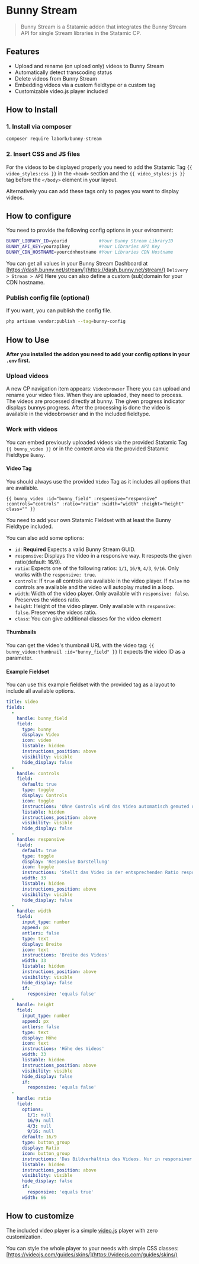 # Bunny Stream

> Bunny Stream is a Statamic addon that integrates the Bunny Stream API for single Stream libraries in the Statamic CP.

## Features

- Upload and rename (on upload only) videos to Bunny Stream
- Automatically detect transcoding status
- Delete videos from Bunny Stream
- Embedding videos via a custom fieldtype or a custom tag
- Customizable video.js player included

## How to Install

### 1. Install via composer

``` bash
composer require laborb/bunny-stream
```

### 2. Insert CSS and JS files

For the videos to be displayed properly you need to add the Statamic Tag `{{ video_styles:css }}` in the `<head>` section
and the `{{ video_styles:js }}` tag before the `</body>` element in your layout.

Alternatively you can add these tags only to pages you want to display videos.

## How to configure

You need to provide the following config options in your evironment:
``` bash
BUNNY_LIBRARY_ID=yourid            #Your Bunny Stream LibraryID
BUNNY_API_KEY=yourapikey           #Your Libraries API Key
BUNNY_CDN_HOSTNAME=yourcdnhostname #Your Libraries CDN Hostname
```

You can get all values in your Bunny Stream Dashboard at [https://dash.bunny.net/stream/](https://dash.bunny.net/stream/) `Delivery > Stream > API`
Here you can also define a custom (sub)domain for your CDN hostname.

### Publish config file (optional)

If you want, you can publish the config file.

``` bash
php artisan vendor:publish --tag=bunny-config
```

## How to Use

**After you installed the addon you need to add your config options in your `.env` first.**

### Upload videos

A new CP navigation item appears: `Videobrowser`
There you can upload and rename your video files.
When they are uploaded, they need to process. The videos are processed directly at bunny. The given progress indicator displays bunnys progress.
After the processing is done the video is available in the videobrowser and in the included fieldtype.

### Work with videos

You can embed previously uploaded videos via the provided Statamic Tag `{{ bunny_video }}` or in the content area via the provided Statamic Fieldtype `Bunny`.

#### Video Tag

You should always use the provided `Video` Tag as it includes all options that are available.

``` antlers
{{ bunny_video :id="bunny_field" :responsive="responsive" :controls="controls" :ratio="ratio" :width="width" :height="height" class="" }}
```

You need to add your own Statamic Fieldset with at least the Bunny Fieldtype included.

You can also add some options:
- `id`: **Required** Expects a valid Bunny Stream GUID.
- `responsive`: Displays the video in a responsive way. It respects the given ratio(default: 16/9).
- `ratio`: Expects one of the following ratios: `1/1`, `16/9`, `4/3`, `9/16`. Only works with the `responsive: true`.
- `controls`: If `true` all controls are available in the video player. If `false` no controls are available and the video will autoplay muted in a loop.
- `width`: Width of the video player. Only available with `responsive: false`. Preserves the videos ratio.
- `height`: Height of the video player. Only available with `responsive: false`. Preserves the videos ratio.
- `class`: You can give additional classes for the video element

#### Thumbnails

You can get the video's thumbnail URL with the video tag: `{{ bunny_video:thumbnail :id="bunny_field" }}`
It expects the video ID as a parameter.

#### Example Fieldset

You can use this example fieldset with the provided tag as a layout to include all available options.

``` yaml
title: Video
fields:
  -
    handle: bunny_field
    field:
      type: bunny
      display: Video
      icon: video
      listable: hidden
      instructions_position: above
      visibility: visible
      hide_display: false
  -
    handle: controls
    field:
      default: true
      type: toggle
      display: Controls
      icon: toggle
      instructions: 'Ohne Controls wird das Video automatisch gemuted und im Loop automatisch abgespielt.'
      listable: hidden
      instructions_position: above
      visibility: visible
      hide_display: false
  -
    handle: responsive
    field:
      default: true
      type: toggle
      display: 'Responsive Darstellung'
      icon: toggle
      instructions: 'Stellt das Video in der entsprechenden Ratio responsiv dar.'
      width: 33
      listable: hidden
      instructions_position: above
      visibility: visible
      hide_display: false
  -
    handle: width
    field:
      input_type: number
      append: px
      antlers: false
      type: text
      display: Breite
      icon: text
      instructions: 'Breite des Videos'
      width: 33
      listable: hidden
      instructions_position: above
      visibility: visible
      hide_display: false
      if:
        responsive: 'equals false'
  -
    handle: height
    field:
      input_type: number
      append: px
      antlers: false
      type: text
      display: Höhe
      icon: text
      instructions: 'Höhe des Videos'
      width: 33
      listable: hidden
      instructions_position: above
      visibility: visible
      hide_display: false
      if:
        responsive: 'equals false'
  -
    handle: ratio
    field:
      options:
        1/1: null
        16/9: null
        4/3: null
        9/16: null
      default: 16/9
      type: button_group
      display: Ratio
      icon: button_group
      instructions: 'Das Bildverhältnis des Videos. Nur in responsiver Darstellung möglich.'
      listable: hidden
      instructions_position: above
      visibility: visible
      hide_display: false
      if:
        responsive: 'equals true'
      width: 66

```

## How to customize

The included video player is a simple [video.js](https://videojs.com) player with zero customization.

You can style the whole player to your needs with simple CSS classes: [https://videojs.com/guides/skins/](https://videojs.com/guides/skins/)